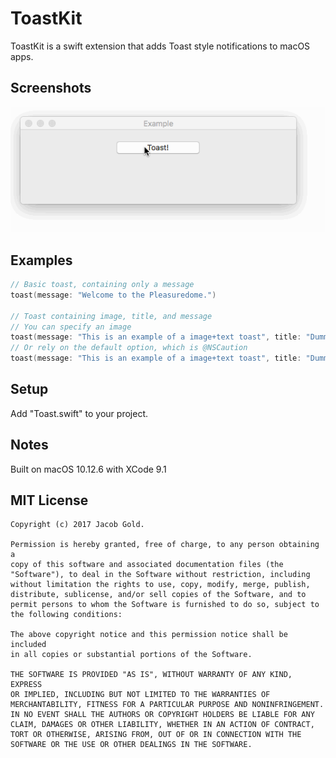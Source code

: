 # ToastKit
ToastKit is a swift extension that adds Toast style notifications to macOS apps.

## Screenshots
![](images/test.gif?raw=true)

## Examples
```swift
// Basic toast, containing only a message
toast(message: "Welcome to the Pleasuredome.")

// Toast containing image, title, and message
// You can specify an image
toast(message: "This is an example of a image+text toast", title: "Dummy Toast", image: NSImage(named: NSImage.Name.caution)!))
// Or rely on the default option, which is @NSCaution
toast(message: "This is an example of a image+text toast", title: "Dummy Toast")
```

## Setup
Add "Toast.swift" to your project.

## Notes
Built on macOS 10.12.6 with XCode 9.1

## MIT License
    Copyright (c) 2017 Jacob Gold.

    Permission is hereby granted, free of charge, to any person obtaining a
    copy of this software and associated documentation files (the
    "Software"), to deal in the Software without restriction, including
    without limitation the rights to use, copy, modify, merge, publish,
    distribute, sublicense, and/or sell copies of the Software, and to
    permit persons to whom the Software is furnished to do so, subject to
    the following conditions:

    The above copyright notice and this permission notice shall be included
    in all copies or substantial portions of the Software.

    THE SOFTWARE IS PROVIDED "AS IS", WITHOUT WARRANTY OF ANY KIND, EXPRESS
    OR IMPLIED, INCLUDING BUT NOT LIMITED TO THE WARRANTIES OF
    MERCHANTABILITY, FITNESS FOR A PARTICULAR PURPOSE AND NONINFRINGEMENT.
    IN NO EVENT SHALL THE AUTHORS OR COPYRIGHT HOLDERS BE LIABLE FOR ANY
    CLAIM, DAMAGES OR OTHER LIABILITY, WHETHER IN AN ACTION OF CONTRACT,
    TORT OR OTHERWISE, ARISING FROM, OUT OF OR IN CONNECTION WITH THE
    SOFTWARE OR THE USE OR OTHER DEALINGS IN THE SOFTWARE.
